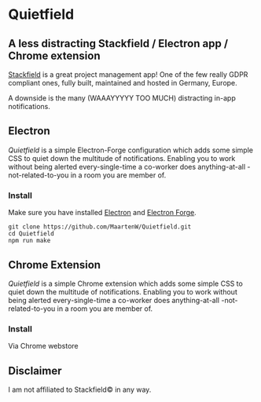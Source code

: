 # Quietfield
## A less distracting Stackfield / Electron app / Chrome extension

[Stackfield](https://www.stackfield.com) is a great project management app! One of the few really GDPR compliant ones, fully built, maintained and hosted in Germany, Europe.

A downside is the many (WAAAYYYYY TOO MUCH) distracting in-app notifications.

## Electron
*Quietfield* is a simple Electron-Forge configuration which adds some simple CSS to quiet down the multitude of notifications. Enabling you to work without being alerted every-single-time a co-worker does anything-at-all -not-related-to-you in a room you are member of.

### Install

Make sure you have installed [Electron](https://www.electronjs.org/docs/latest/tutorial/quick-start) and [Electron Forge](https://www.electronforge.io/).

```
git clone https://github.com/MaartenW/Quietfield.git
cd Quietfield
npm run make
```



## Chrome Extension
*Quietfield* is a simple Chrome extension which adds some simple CSS to quiet down the multitude of notifications. Enabling you to work without being alerted every-single-time a co-worker does anything-at-all -not-related-to-you in a room you are member of.

### Install

Via Chrome webstore


## Disclaimer
I am not affiliated to Stackfield© in any way.


